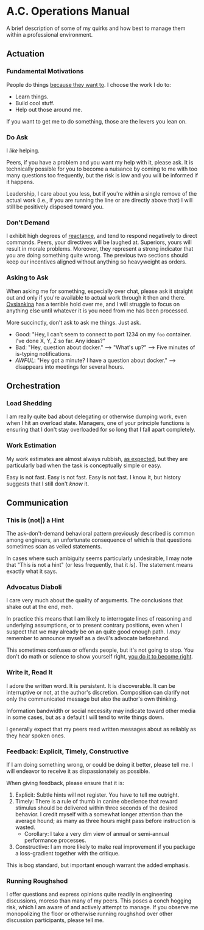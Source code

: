 # A.C. Operations Manual

A brief description of some of my quirks and how best to manage them within a
professional environment.

## Actuation

### Fundamental Motivations

People do things [because they want to](./laying_bricks.md). I choose the work I
do to:

- Learn things.
- Build cool stuff.
- Help out those around me.

If you want to get me to do something, those are the levers you lean on.

### Do Ask

I *like* helping.

Peers, if you have a problem and you want my help with it, please ask. It is
technically possible for you to become a nuisance by coming to me with too many
questions too frequently, but the risk is low and you will be informed if it
happens.

Leadership, I care about you less, but if you're within a single remove of the
actual work (i.e., if you are running the line or are directly above that) I
will still be positively disposed toward you.

### Don't Demand

I exhibit high degrees of
[reactance](https://en.wikipedia.org/wiki/Reactance_(psychology)), and tend to
respond negatively to direct commands. Peers, your directives will be laughed
at. Superiors, yours will result in morale problems. Moreover, they represent a
strong indicator that you are doing something quite wrong. The previous two
sections should keep our incentives aligned without anything so heavyweight as
orders.

### Asking to Ask

When asking me for something, especially over chat, please ask it straight out
and only if you're available to actual work through it then and
there. [Ovsiankina](https://en.wikipedia.org/wiki/Ovsiankina_effect) has a
terrible hold over me, and I will struggle to focus on anything else until
whatever it is you need from me has been processed.

More succinctly, don't ask to ask me things. Just ask.

- Good: "Hey, I can't seem to connect to port 1234 on my `foo` container. I've
  done X, Y, Z so far. Any ideas?"
- Bad: "Hey, question about docker." --> "What's up?" --> Five minutes of
  is-typing notifications.
- *AWFUL*: "Hey got a minute? I have a question about docker." --> disappears
  into meetings for several hours.

## Orchestration

### Load Shedding

I am really quite bad about delegating or otherwise dumping work, even when I
hit an overload state. Managers, one of your principle functions is ensuring
that I don't stay overloaded for so long that I fall apart completely.

### Work Estimation

My work estimates are almost always rubbish, [as
expected](https://en.wikipedia.org/wiki/Hofstadter%27s_law), but they are
particularly bad when the task is conceptually simple or easy.

Easy is not fast. Easy is not fast. Easy is not fast. I know it, but history
suggests that I still don't *know* it.

## Communication

### This is (not|) a Hint

The ask-don't-demand behavioral pattern previously described is common among
engineers, an unfortunate consequence of which is that questions sometimes scan
as veiled statements.

In cases where such ambiguity seems particularly undesirable, I may note that
"This is not a hint" (or less frequently, that it *is*). The statement means
exactly what it says.

### Advocatus Diaboli

I care very much about the quality of arguments. The conclusions that shake out
at the end, meh.

In practice this means that I am likely to interrogate lines of reasoning and
underlying assumptions, or to present contrary positions, even when I suspect
that we may already be on an quite good enough path. I *may* remember to
announce myself as a devil's advocate beforehand.

This sometimes confuses or offends people, but it's not going to stop. You don't
do math or science to show yourself right, [you do it to become
right](https://xkcd.com/701/).

### Write it, Read It

I adore the written word. It is persistent. It is discoverable. It can be
interruptive or not, at the author's discretion. Composition can clarify not
only the communicated message but also the author's own thinking. 

Information bandwidth or social necessity may indicate toward other media in
some cases, but as a default I will tend to write things down.

I generally expect that my peers read written messages about as reliably as they
hear spoken ones.

### Feedback: Explicit, Timely, Constructive

If I am doing something wrong, or could be doing it better, please tell me. I
will endeavor to receive it as dispassionately as possible.

When giving feedback, please ensure that it is:

1. Explicit: Subtle hints will not register. You have to tell me outright.
1. Timely: There is a rule of thumb in canine obedience that reward stimulus
   should be delivered within three seconds of the desired behavior. I credit
   myself with a somewhat longer attention than the average hound; as many as
   three hours might pass before instruction is wasted.
   - Corollary: I take a very dim view of annual or semi-annual performance
     processes.
1. Constructive: I am more likely to make real improvement if you package a
   loss-gradient together with the critique.

This is bog standard, but important enough warrant the added emphasis.

### Running Roughshod

I offer questions and express opinions quite readily in engineering discussions,
moreso than many of my peers. This poses a conch hogging risk, which I am aware
of and actively attempt to manage. If you observe me monopolizing the floor or
otherwise running roughshod over other discussion participants, please tell me.
